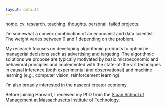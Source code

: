 ```yaml
---
layout: default
---
```


[home](./). [cv](./assets/files/CV.pdf). [research](./research.md). [teaching](./teaching.md). [thoughts](./thought.md). [personal](./hobby.md). [failed projects](./failed.md).

<p></p>

<p></p>

I’m somewhat a convex combination of an economist and data scientist. The weight varies between 0 and 1 depending on the problem. 

My research focuses on developing algorithmic products to optimizie managerial decisions such as advertising and targeting. The algorithmic solutions we propose are typically motivated by basic microeconomic and behavioral principles and implemented with the state-of-the-art techniques in causal inference (both experimental and observational) and machine learning (e.g., computer vision, reinforcement learning). 

I’m also broadly interested in the nascent creator economy.

Before joining Harvard, I received my PhD from the <a href="https://mitsloan.mit.edu">Sloan School of Management</a> at <a href="http://www.mit.edu">Massachusetts Institute of Technology</a>.

<!--My current research combines tools in econometrics, machine learning and leverages unstructured data (e.g., video, text, map and network) to optimize marketing decisions and answer questions of general interest in social sciences. I’m also interested in understanding consumer behaviors through the lens of basic psychological and neurological principles.
I have two lines of research on learning to design and deliver interventions. On the design side, I work on content strategy in creator economy. On the delivery side, I work on targeting policies. 
One stream of my current work focuses on combining machine learning and adaptive experimentation to personalize marketing interventions. Another one centers on extracting insights from unstructured data such as video (images, audios and text), map and network in observational studies. I'm also interested in understanding consumer behaviors through the lens of basic economic and psychological principles. 
(e.g., video, text, map and network)
understanding consumer behaviors more broadly and how they interact with these algorithmic products. My recent work studies topics in 
My current research focuses on optimizing managerial decisions such as advertising, pricing and targeting by developing algorithmic products that turn big unstructured data into actionable insights. 
Prior to MIT, I studied economics, management, and statistics at the University of International Business and Economics and New York University. I've also worked in consulting as a business analyst after college.
-->
<!--
![Octocat](https://github.githubassets.com/images/icons/emoji/octocat.png)
and [Paramveer Dhillon](https://www.si.umich.edu/people/paramveer-dhillon) (University of Michigan School of Information).
Prior to MIT, I studied economics, management, and statistics at the University of International Business and Economics and New York University. I've also worked in consulting as a business analyst.
-->
